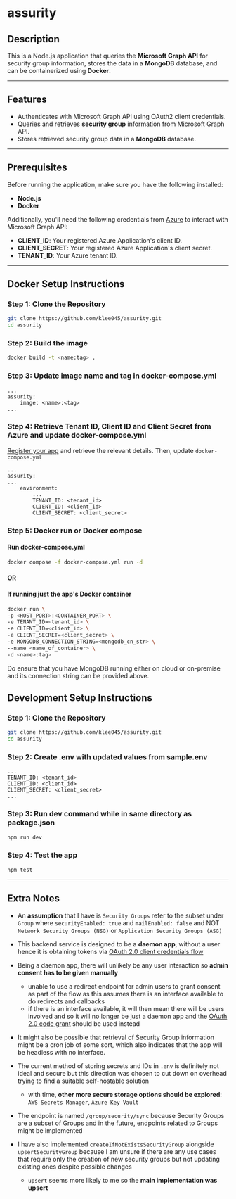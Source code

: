 # assurity

## Description

This is a Node.js application that queries the **Microsoft Graph API** for security group information, stores the data in a **MongoDB** database, and can be containerized using **Docker**.

---

## Features

- Authenticates with Microsoft Graph API using OAuth2 client credentials.
- Queries and retrieves **security group** information from Microsoft Graph API.
- Stores retrieved security group data in a **MongoDB** database.

---

## Prerequisites

Before running the application, make sure you have the following installed:

- **Node.js**
- **Docker**

Additionally, you'll need the following credentials from [Azure](https://learn.microsoft.com/en-us/graph/auth-v2-service) to interact with Microsoft Graph API:

- **CLIENT_ID**: Your registered Azure Application's client ID.
- **CLIENT_SECRET**: Your registered Azure Application's client secret.
- **TENANT_ID**: Your Azure tenant ID.

---

## Docker Setup Instructions

### Step 1: Clone the Repository

```bash
git clone https://github.com/klee045/assurity.git
cd assurity
```

### Step 2: Build the image

```bash
docker build -t <name:tag> .
```

### Step 3: Update image name and tag in docker-compose.yml

```
...
assurity:
    image: <name>:<tag>
...
```

### Step 4: Retrieve Tenant ID, Client ID and Client Secret from Azure and update docker-compose.yml

[Register your app](https://learn.microsoft.com/en-us/graph/auth-register-app-v2) and retrieve the relevant details. Then, update `docker-compose.yml`

```
...
assurity:
...
    environment:
        ...
        TENANT_ID: <tenant_id>
        CLIENT_ID: <client_id>
        CLIENT_SECRET: <client_secret>
```

### Step 5: Docker run or Docker compose

#### Run docker-compose.yml

```bash
docker compose -f docker-compose.yml run -d
```

#### OR

#### If running just the app's Docker container

```bash
docker run \
-p <HOST_PORT>:<CONTAINER_PORT> \
-e TENANT_ID=<tenant_id> \
-e CLIENT_ID=<client_id> \
-e CLIENT_SECRET=<client_secret> \
-e MONGODB_CONNECTION_STRING=<mongodb_cn_str> \
--name <name_of_container> \
-d <name>:tag>
```

Do ensure that you have MongoDB running either on cloud or on-premise and its connection string can be provided above.

## Development Setup Instructions

### Step 1: Clone the Repository

```bash
git clone https://github.com/klee045/assurity.git
cd assurity
```

### Step 2: Create .env with updated values from sample.env

```
...
TENANT_ID: <tenant_id>
CLIENT_ID: <client_id>
CLIENT_SECRET: <client_secret>
...
```

### Step 3: Run dev command while in same directory as package.json

```bash
npm run dev
```

### Step 4: Test the app

```bash
npm test
```

---

## Extra Notes

- An **assumption** that I have is `Security Groups` refer to the subset under `Group` where `securityEnabled: true` and `mailEnabled: false` and NOT `Network Security Groups (NSG)` or `Application Security Groups (ASG)`

- This backend service is designed to be a **daemon app**, without a user hence it is obtaining tokens via [OAuth 2.0 client credentials flow](https://learn.microsoft.com/en-us/entra/identity-platform/v2-oauth2-client-creds-grant-flow)

- Being a daemon app, there will unlikely be any user interaction so **admin consent has to be given manually**

  - unable to use a redirect endpoint for admin users to grant consent as part of the flow as this assumes there is an interface available to do redirects and callbacks
  - if there is an interface available, it will then mean there will be users involved and so it will no longer be just a daemon app and the [OAuth 2.0 code grant](https://learn.microsoft.com/en-us/entra/identity-platform/v2-oauth2-auth-code-flow) should be used instead

- It might also be possible that retrieval of Security Group information might be a cron job of some sort, which also indicates that the app will be headless with no interface.

- The current method of storing secrets and IDs in `.env` is definitely not ideal and secure but this direction was chosen to cut down on overhead trying to find a suitable self-hostable solution

  - with time, **other more secure storage options should be explored**: `AWS Secrets Manager`, `Azure Key Vault`

- The endpoint is named `/group/security/sync` because Security Groups are a subset of Groups and in the future, endpoints related to Groups might be implemented

- I have also implemented `createIfNotExistsSecurityGroup` alongside `upsertSecurityGroup` because I am unsure if there are any use cases that require only the creation of new security groups but not updating existing ones despite possible changes
  - `upsert` seems more likely to me so the **main implementation was upsert**
